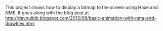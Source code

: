 This project shows how to display a bitmap to the screen using Haxe and NME. It goes along with the blog post at http://devnulldb.blogspot.com/2012/08/basic-animation-with-nme-and-drawtiles.html
